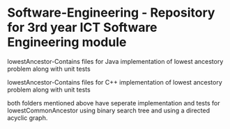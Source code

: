 # Software-Engineering - Repository for 3rd year ICT Software Engineering module

lowestAncestor-Contains files for Java implementation of lowest ancestory problem along with unit tests

lowestAncestor-Contains files for C++ implementation of lowest ancestory problem along with unit tests

both folders mentioned above have seperate implementation and tests for lowestCommonAncestor using binary search tree and using a directed acyclic graph.
